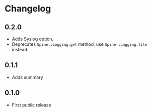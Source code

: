 Changelog
=========

0.2.0
-----
-   Adds Syslog option.
-   Deprecates `Spine::Logging.get` method, use `Spine::Logging.file` instead.

0.1.1
-----
-   Adds summary

0.1.0
-----
-   First public release
